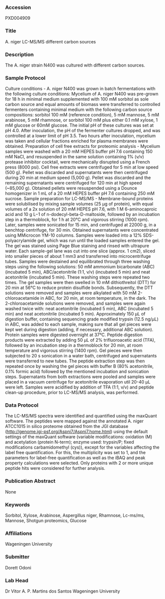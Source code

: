 ### Accession
PXD004909

### Title
A. niger LC-MS/MS different carbon sources

### Description
The A. niger strain N400 was cultured with different carbon sources.

### Sample Protocol
Culture conditions - A. niger N400 was grown in batch fermentations with the following culture conditions: Mycelium of A. niger N400 was pre-grown for 18 h in minimal medium supplemented with 100 mM sorbitol as sole carbon source and equal amounts of biomass were transferred to controlled fermenters containing minimal medium with the following carbon source compositions: sorbitol 100 mM (reference condition), 5 mM mannose, 5 mM arabinose, 5 mM rhamnose, or sorbitol 100 mM plus either 0.1 mM xylose, 1 mM glucose or 60mM glucose. The initial pH of these cultures was set at pH 4.0. After inoculation, the pH of the fermenter cultures dropped, and was controlled at a lower limit of pH 3.5. Two hours after inoculation, mycelium was taken and cellular fractions enriched for plasma membranes were obtained. Preparation of cell free extracts for proteomic analysis - Mycelium samples were washed with a 20 mM HEPES buffer pH 7.6 containing 150 mM NaCl, and resuspended in the same solution containing 1% (v/v) protease inhibitor cocktail, were mechanically disrupted using a French press (8000 psi). Cell free extracts were centrifuged for 5 min at low speed (500 g). Pellet was discarded and supernatants were then centrifuged during 20 min at medium speed (5,000 g). Pellet was discarded and the remaining supernatants were centrifuged for 120 min at high speed (~85,000 g). Obtained pellets were resuspended using a Dounce homogenizer in 1 mL of a 20 mM HEPES buffer pH 7.6 containing 250 mM sucrose.  Sample preparation for LC-MS/MS - Membrane-bound proteins were solubilised by mixing sample volumes (25 μg of protein), with equal volumes of a 2x solution of 20 mM HEPES pH 7.6, with 1 M 6-aminocaproic acid and 10 g L−1 of n-dodecyl-beta-D-maltoside, followed by an incubation step in a thermoblock, for 1 h at 20°C and vigorous stirring (1000 rpm). Later, samples were sonicated for 15 min, and centrifuged at 22000 g, in a benchtop centrifuge, for 30 min. Obtained supernatants were concentrated using MMicrocon YM-10 columns.  Samples were loaded into a 12% SDS-polyacrylamide gel, which was run until the loaded samples entered the gel. The gel was stained using Page Blue staining and rinsed with ultrapure water. Each sample-gel lane was cut into one slice (approx. 1 cm2), sliced into smaller pieces of about 1 mm3 and transferred into microcentrifuge tubes. Samples were destained and equilibrated through three washing steps using the following solutions: 50 mM ammonium bicarbonate (ABC) (incubated 5 min), ABC/acetonitrile (1:1, v/v) (incubated 5 min) and neat acetonitrile (incubated 5 min). These washing steps were repeated two times. The gel samples were then swelled in 10 mM dithiothreitol (DTT) for 20 min at 56°C to reduce protein disulfide bonds. Subsequently, the DTT solutions were removed and samples were alkylated with 50 mM 2-chloroacetamide in ABC, for 20 min, at room temperature, in the dark. The 2-chloroacetamide solutions were removed, and samples were again washed twice with: neat acetonitrile (incubated 5 min), ABC (incubated 5 min) and neat acetonitrile (incubated 5 min). Approximately 150 μL of digestion buffer, containing sequencing grade modified trypsin (12.5 ng/μL) in ABC, was added to each sample, making sure that all gel pieces were kept wet during digestion (adding, if necessary, additional ABC solution). Protein samples were digested overnight at 37°C. Peptide digestion products were extracted by adding 50 μL of 2% trifluoroacetic acid (TFA), followed by an incubation step in a thermoblock for 20 min, at room temperature and vigorous stirring (1400 rpm). Gel pieces were then subjected to 20 s sonication in a water bath, centrifuged and supernatants were transferred to new tubes. The peptide extraction step was then repeated once by washing the gel pieces with buffer B (80% acetonitrile, 0.1% formic acid) followed by the mentioned incubation and sonication steps. Supernatants from both extractions were pooled and samples were placed in a vacuum centrifuge for acetonitrile evaporation util 20-40 μL were left. Samples were acidified by addition of TFA (1:1, v/v) and peptide clean-up procedure, prior to LC-MS/MS analysis, was performed.

### Data Protocol
The LC-MS/MS spectra were identified and quantified using the maxQuant software. The peptides were mapped against the annotated A. niger ATCC1015 in silico proteome obtained from the JGI database (http://genome.jgi-psf.org/Aspni7/Aspni7.home.html) using the default settings of the maxQuant software (variable modifications: oxidation (M) and acetylation (protein N-term); enzyme used: trypsin/P; fixed modifications carbamidomethyl (cys)), except for the variables affecting the label free quantification. For this, the multiplicity was set to 1, and the parameters for label-free quantification as well as the iBAQ and peak property calculations were selected. Only proteins with 2 or more unique peptide hits were considered for further analysis.

### Publication Abstract
None

### Keywords
Sorbitol, Xylose, Arabinose, Aspergillus niger, Rhamnose, Lc-ms/ms, Mannose, Shotgun proteomics, Glucose

### Affiliations
Wageningen University

### Submitter
Dorett Odoni

### Lab Head
Dr Vitor A. P. Martins dos Santos
Wageningen University


